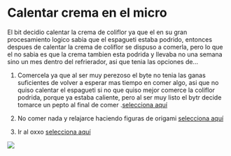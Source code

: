 [//]: # (Por: Martin Vega)

# Calentar crema en el micro

[//]: # (agregar la historia, para ir a: )

El bit decidio calentar la crema de coliflor ya que el en su gran procesamiento logico sabia que el espagueti estaba podrido, entonces despues de calentar la crema de coliflor se dispuso a comerla, pero lo que el no sabia es que la crema tambien esta podrida y llevaba no una semana sino un mes dentro del refrierador, asi que tenia las opciones de...


[//]: # (tomar-pepto.md)
[//]: # (hacer-origami.md)
[//]: # (ir-al-oxxo.md)

1. Comercela ya que al ser muy perezoso el byte no tenia las ganas suficientes de volver a esperar mas tiempo en comer algo, asi que no quiso calentar el espagueti si no que quiso mejor comerce la coliflor podrida, porque ya estaba caliente, pero al ser muy listo el bytr decide tomarce un pepto al final de comer .[selecciona aquí](tomar-pepto.md)

2. No comer nada y relajarce haciendo figuras de origami [selecciona aquí](hacer-origami.md)

3. Ir al oxxo  [selecciona aquí](ir-al-oxxo.md)


![](bitecito.png)




